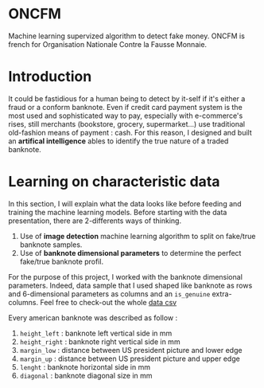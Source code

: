 # ONCFM
Machine learning supervized algorithm to detect fake money. ONCFM is french for Organisation Nationale Contre la Fausse Monnaie.

# Introduction

It could be fastidious for a human being to detect by it-self if it's either a fraud or a conform banknote. Even if credit card payment system is the most used and sophisticated way to pay, especially with e-commerce's rises, still merchants (bookstore, grocery, supermarket...) use traditional old-fashion means of payment : cash.   For this reason, I designed and built an **artifical intelligence** ables to identify the true nature of a traded banknote.

# Learning on characteristic data 

In this section, I will explain what the data looks like before feeding and training the machine learning models. Before starting with the data presentation, there are 2-differents ways of thinking. 

1. Use of **image detection** machine learning algorithm to split on fake/true banknote samples.
2. Use of **banknote dimensional parameters** to determine the perfect fake/true banknote profil. 

For the purpose of this project, I worked with the banknote dimensional parameters. Indeed, data sample that I used shaped like banknote as rows and 6-dimensional parameters as columns and an `is_genuine` extra-columns. Feel free to check-out the whole [data csv](https://github.com/marcadeant/ONCFM/blob/main/Data/billets.csv)

Every american banknote was described as follow :

1. `height_left` : banknote left vertical side in mm 
2. `height_right` : banknote right vertical side in mm 
3. `margin_low` : distance between US president picture and lower edge 
4. `margin_up` : distance between US president picture and upper edge
5. `lenght` : banknote horizontal side in mm
6. `diagonal` : banknote diagonal size in mm

